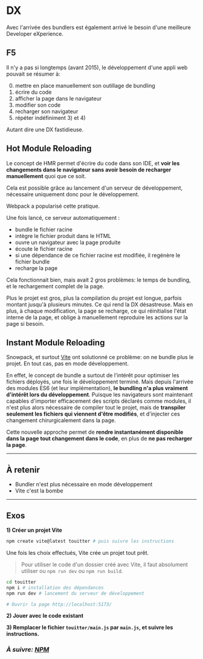# DX

Avec l'arrivée des bundlers est également arrivé le besoin d'une meilleure Developer eXperience.

## F5

Il n'y a pas si longtemps (avant 2015), le développement d'une appli web pouvait se résumer à:

0) mettre en place manuellement son outillage de bundling
1) écrire du code
2) afficher la page dans le navigateur
3) modifier son code
4) recharger son navigateur
5) répéter indéfiniment 3) et 4)

Autant dire une DX fastidieuse.

## Hot Module Reloading

Le concept de HMR permet d'écrire du code dans son IDE, et **voir les changements dans le navigateur sans avoir besoin de recharger manuellement** quoi que ce soit.

Cela est possible grâce au lancement d'un serveur de développement, nécessaire uniquement donc pour le développement.

Webpack a popularisé cette pratique.

Une fois lancé, ce serveur automatiquement :
- bundle le fichier racine
- intègre le fichier produit dans le HTML
- ouvre un navigateur avec la page produite
- écoute le fichier racine
- si une dépendance de ce fichier racine est modifiée, il regénère le fichier bundle
- recharge la page

Cela fonctionnait bien, mais avait 2 gros problèmes: le temps de bundling, et le rechargement complet de la page.

Plus le projet est gros, plus la compilation du projet est longue, parfois montant jusqu'à plusieurs minutes. Ce qui rend la DX désastreuse. Mais en plus, à chaque modification, la page se recharge, ce qui réinitialise l'état interne de la page, et oblige à manuellement reproduire les actions sur la page si besoin.

## Instant Module Reloading

Snowpack, et surtout [Vite](https://vitejs.dev/) ont solutionné ce problème: on ne bundle plus le projet. En tout cas, pas en mode développement.

En effet, le concept de bundle a surtout de l'intérêt pour optimiser les fichiers déployés, une fois le développement terminé.
Mais depuis l'arrivée des modules ES6 (et leur implémentation), **le bundling n'a plus vraiment d'intérêt lors du développement**.
Puisque les navigateurs sont maintenant capables d'importer efficacement des scripts déclarés comme modules, il n'est plus alors nécessaire de compiler tout le projet, mais de **transpiler seulement les fichiers qui viennent d'être modifiés**, et d'injecter ces changement chirurgicalement dans la page.

Cette nouvelle approche permet de **rendre instantanément disponible dans la page tout changement dans le code**, en plus de **ne pas recharger la page**.

---

## À retenir

- Bundler n'est plus nécessaire en mode développement
- Vite c'est la bombe

---

## Exos

**1) Créer un projet Vite**

```bash
npm create vite@latest touitter # puis suivre les instructions
```

Une fois les choix effectués, Vite crée un projet tout prêt.

> Pour utiliser le code d'un dossier créé avec Vite, il faut absolument utiliser ou `npm run dev` ou `npm run build`.

```bash
cd touitter
npm i # installation des dépendances
npm run dev # lancement du serveur de développement

# Ouvrir la page http://localhost:5173/
```

**2) Jouer avec le code existant**

**3) Remplacer le fichier `touitter/main.js` par `main.js`, et suivre les instructions.**



### _À suivre: [NPM](./6-3_npm.md)_

